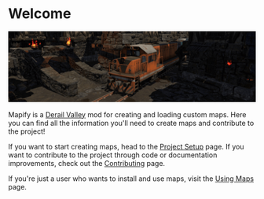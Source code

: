 # Welcome

![Banner][banner-image]

Mapify is a [Derail Valley][derail-valley-website] mod for creating and loading custom maps.
Here you can find all the information you'll need to create maps and contribute to the project!

If you want to start creating maps, head to the [Project Setup][project-setup] page.
If you want to contribute to the project through code or documentation improvements, check out the [Contributing][contributing] page.

If you're just a user who wants to install and use maps, visit the [Using Maps][using-maps] page.

[derail-valley-website]: https://www.derailvalley.com/
[project-setup]: creatingmaps/project-setup.md
[contributing]: contributing/index.md
[using-maps]: usingmaps/index.md
[banner-image]: assets/banner.png
